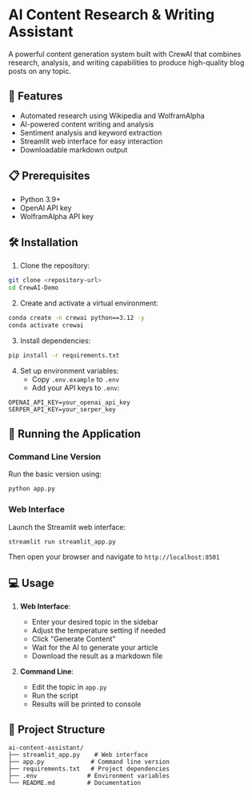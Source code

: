 # AI Content Research & Writing Assistant

A powerful content generation system built with CrewAI that combines research, analysis, and writing capabilities to produce high-quality blog posts on any topic.

## 🚀 Features

- Automated research using Wikipedia and WolframAlpha
- AI-powered content writing and analysis
- Sentiment analysis and keyword extraction
- Streamlit web interface for easy interaction
- Downloadable markdown output

## 📋 Prerequisites

- Python 3.9+
- OpenAI API key
- WolframAlpha API key

## 🛠️ Installation

1. Clone the repository:
```bash
git clone <repository-url>
cd CrewAI-Demo
```

2. Create and activate a virtual environment:
```bash
conda create -n crewai python==3.12 -y
conda activate crewai
```

3. Install dependencies:
```bash
pip install -r requirements.txt
```

4. Set up environment variables:
   - Copy `.env.example` to `.env`
   - Add your API keys to `.env`:
```env
OPENAI_API_KEY=your_openai_api_key
SERPER_API_KEY=your_serper_key
```

## 🚀 Running the Application

### Command Line Version
Run the basic version using:
```bash
python app.py
```

### Web Interface
Launch the Streamlit web interface:
```bash
streamlit run streamlit_app.py
```
Then open your browser and navigate to `http://localhost:8501`

## 💻 Usage

1. **Web Interface**:
   - Enter your desired topic in the sidebar
   - Adjust the temperature setting if needed
   - Click "Generate Content"
   - Wait for the AI to generate your article
   - Download the result as a markdown file

2. **Command Line**:
   - Edit the topic in `app.py`
   - Run the script
   - Results will be printed to console

## 🔧 Project Structure

```
ai-content-assistant/
├── streamlit_app.py    # Web interface
├── app.py             # Command line version
├── requirements.txt   # Project dependencies
├── .env              # Environment variables
└── README.md         # Documentation
```



